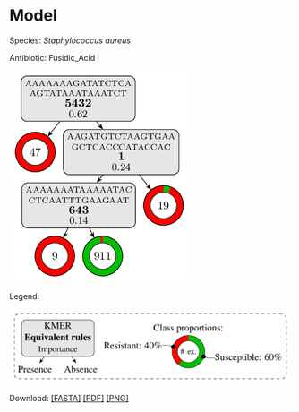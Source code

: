 
# Model

Species: *Staphylococcus aureus*

Antibiotic: Fusidic_Acid

<a href="./model.pdf"><img src="./model.png" /></a>

Legend:

<a href="../../../legend.pdf"><img src="../../../legend.png" /></a>

Download: [[FASTA]](./model.fasta) [[PDF]](./model.pdf) [[PNG]](./model.png)


